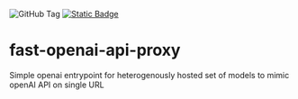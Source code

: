 ![GitHub Tag](https://img.shields.io/github/v/tag/HanseWare/fast-openai-api-proxy?&label=Latest)
[![Static Badge](https://img.shields.io/badge/dockerhub-images-important.svg?&logo=Docker)](https://hub.docker.com/hanseware/fast-openai-api-proxy)
# fast-openai-api-proxy

Simple openai entrypoint for heterogenously hosted set of models to mimic openAI API on single URL
